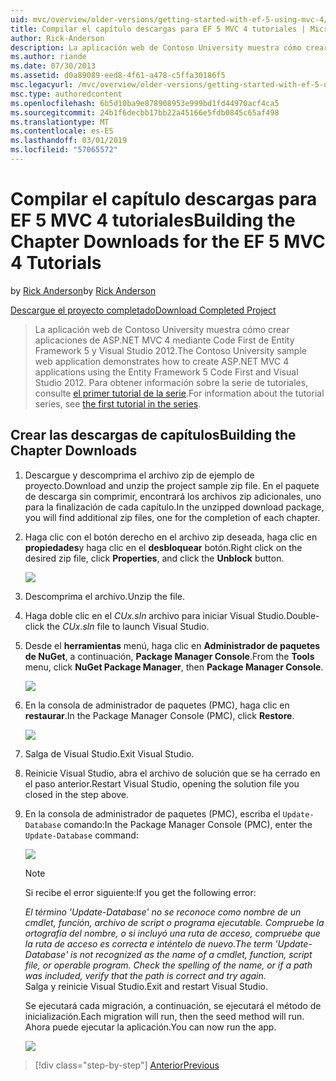 ```yaml
---
uid: mvc/overview/older-versions/getting-started-with-ef-5-using-mvc-4/building-the-ef5-mvc4-chapter-downloads
title: Compilar el capítulo descargas para EF 5 MVC 4 tutoriales | Microsoft Docs
author: Rick-Anderson
description: La aplicación web de Contoso University muestra cómo crear aplicaciones de ASP.NET MVC 4 mediante Code First de Entity Framework 5 y Visual Studio...
ms.author: riande
ms.date: 07/30/2013
ms.assetid: d0a89089-eed8-4f61-a478-c5ffa30186f5
msc.legacyurl: /mvc/overview/older-versions/getting-started-with-ef-5-using-mvc-4/building-the-ef5-mvc4-chapter-downloads
msc.type: authoredcontent
ms.openlocfilehash: 6b5d10ba9e878908953e999bd1fd44970acf4ca5
ms.sourcegitcommit: 24b1f6decbb17bb22a45166e5fdb0845c65af498
ms.translationtype: MT
ms.contentlocale: es-ES
ms.lasthandoff: 03/01/2019
ms.locfileid: "57065572"
---
```

<a name="building-the-chapter-downloads-for-the-ef-5-mvc-4-tutorials"></a><span data-ttu-id="d2eff-103">Compilar el capítulo descargas para EF 5 MVC 4 tutoriales</span><span class="sxs-lookup"><span data-stu-id="d2eff-103">Building the Chapter Downloads for the EF 5 MVC 4 Tutorials</span></span>
====================
<span data-ttu-id="d2eff-104">by [Rick Anderson]((https://twitter.com/RickAndMSFT))</span><span class="sxs-lookup"><span data-stu-id="d2eff-104">by [Rick Anderson]((https://twitter.com/RickAndMSFT))</span></span>

[<span data-ttu-id="d2eff-105">Descargue el proyecto completado</span><span class="sxs-lookup"><span data-stu-id="d2eff-105">Download Completed Project</span></span>](http://code.msdn.microsoft.com/Getting-Started-with-dd0e2ed8)

> <span data-ttu-id="d2eff-106">La aplicación web de Contoso University muestra cómo crear aplicaciones de ASP.NET MVC 4 mediante Code First de Entity Framework 5 y Visual Studio 2012.</span><span class="sxs-lookup"><span data-stu-id="d2eff-106">The Contoso University sample web application demonstrates how to create ASP.NET MVC 4 applications using the Entity Framework 5 Code First and Visual Studio 2012.</span></span> <span data-ttu-id="d2eff-107">Para obtener información sobre la serie de tutoriales, consulte [el primer tutorial de la serie](creating-an-entity-framework-data-model-for-an-asp-net-mvc-application.md).</span><span class="sxs-lookup"><span data-stu-id="d2eff-107">For information about the tutorial series, see [the first tutorial in the series](creating-an-entity-framework-data-model-for-an-asp-net-mvc-application.md).</span></span>


## <a name="building-the-chapter-downloads"></a><span data-ttu-id="d2eff-108">Crear las descargas de capítulos</span><span class="sxs-lookup"><span data-stu-id="d2eff-108">Building the Chapter Downloads</span></span>

1. <span data-ttu-id="d2eff-109">Descargue y descomprima el archivo zip de ejemplo de proyecto.</span><span class="sxs-lookup"><span data-stu-id="d2eff-109">Download and unzip the  project sample zip file.</span></span> <span data-ttu-id="d2eff-110">En el paquete de descarga sin comprimir, encontrará los archivos zip adicionales, uno para la finalización de cada capítulo.</span><span class="sxs-lookup"><span data-stu-id="d2eff-110">In the unzipped download package, you will find additional zip files, one for the completion of each chapter.</span></span>
2. <span data-ttu-id="d2eff-111">Haga clic con el botón derecho en el archivo zip deseada, haga clic en **propiedades**y haga clic en el **desbloquear** botón.</span><span class="sxs-lookup"><span data-stu-id="d2eff-111">Right click on the desired zip file, click **Properties**, and click the **Unblock** button.</span></span>  
  
    ![](building-the-ef5-mvc4-chapter-downloads/_static/image1.png)
3. <span data-ttu-id="d2eff-112">Descomprima el archivo.</span><span class="sxs-lookup"><span data-stu-id="d2eff-112">Unzip the file.</span></span>
4. <span data-ttu-id="d2eff-113">Haga doble clic en el *CUx.sln* archivo para iniciar Visual Studio.</span><span class="sxs-lookup"><span data-stu-id="d2eff-113">Double-click the *CUx.sln* file to launch Visual Studio.</span></span>
5. <span data-ttu-id="d2eff-114">Desde el **herramientas** menú, haga clic en **Administrador de paquetes de NuGet**, a continuación, **Package Manager Console**.</span><span class="sxs-lookup"><span data-stu-id="d2eff-114">From the **Tools** menu, click **NuGet Package Manager**, then **Package Manager Console**.</span></span>  
  
    ![](building-the-ef5-mvc4-chapter-downloads/_static/image2.png)
6. <span data-ttu-id="d2eff-115">En la consola de administrador de paquetes (PMC), haga clic en **restaurar**.</span><span class="sxs-lookup"><span data-stu-id="d2eff-115">In the Package Manager Console (PMC), click **Restore**.</span></span>  
  
    ![](building-the-ef5-mvc4-chapter-downloads/_static/image3.png)
7. <span data-ttu-id="d2eff-116">Salga de Visual Studio.</span><span class="sxs-lookup"><span data-stu-id="d2eff-116">Exit Visual Studio.</span></span>
8. <span data-ttu-id="d2eff-117">Reinicie Visual Studio, abra el archivo de solución que se ha cerrado en el paso anterior.</span><span class="sxs-lookup"><span data-stu-id="d2eff-117">Restart Visual Studio, opening the solution file you closed in the step above.</span></span>
9. <span data-ttu-id="d2eff-118">En la consola de administrador de paquetes (PMC), escriba el `Update-Database` comando:</span><span class="sxs-lookup"><span data-stu-id="d2eff-118">In the Package Manager Console (PMC), enter the `Update-Database` command:</span></span>  
  
    ![](building-the-ef5-mvc4-chapter-downloads/_static/image4.png)  

    > [!NOTE]
    > <span data-ttu-id="d2eff-119">Si recibe el error siguiente:</span><span class="sxs-lookup"><span data-stu-id="d2eff-119">If you get the following error:</span></span>  
    >   
    >  <span data-ttu-id="d2eff-120">*El término 'Update-Database' no se reconoce como nombre de un cmdlet, función, archivo de script o programa ejecutable. Compruebe la ortografía del nombre, o si incluyó una ruta de acceso, compruebe que la ruta de acceso es correcta e inténtelo de nuevo.*</span><span class="sxs-lookup"><span data-stu-id="d2eff-120">*The term 'Update-Database' is not recognized as the name of a cmdlet, function, script file, or operable program. Check the spelling of the name, or if a path was included, verify that the path is correct and try again.*</span></span>  
    > <span data-ttu-id="d2eff-121">Salga y reinicie Visual Studio.</span><span class="sxs-lookup"><span data-stu-id="d2eff-121">Exit and restart Visual Studio.</span></span>

    <span data-ttu-id="d2eff-122">Se ejecutará cada migración, a continuación, se ejecutará el método de inicialización.</span><span class="sxs-lookup"><span data-stu-id="d2eff-122">Each migration will run, then the seed method will run.</span></span> <span data-ttu-id="d2eff-123">Ahora puede ejecutar la aplicación.</span><span class="sxs-lookup"><span data-stu-id="d2eff-123">You can now run the app.</span></span>

    ![](building-the-ef5-mvc4-chapter-downloads/_static/image5.png)

> [!div class="step-by-step"]
> [<span data-ttu-id="d2eff-124">Anterior</span><span class="sxs-lookup"><span data-stu-id="d2eff-124">Previous</span></span>](advanced-entity-framework-scenarios-for-an-mvc-web-application.md)
